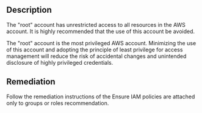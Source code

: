## Description

The "root" account has unrestricted access to all resources in the AWS account. It is highly recommended that the use of this account be avoided.

The "root" account is the most privileged AWS account. Minimizing the use of this account and adopting the principle of least privilege for access management will reduce the risk of accidental changes and unintended disclosure of highly privileged credentials.

## Remediation

Follow the remediation instructions of the Ensure IAM policies are attached only to groups or roles recommendation.

